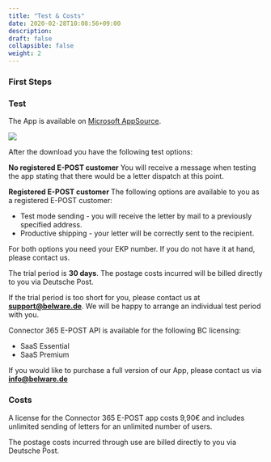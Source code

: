```yaml
---
title: "Test & Costs"
date: 2020-02-28T10:08:56+09:00
description: 
draft: false
collapsible: false
weight: 2
---
```

### First Steps

### Test

The App is available on [Microsoft AppSource](https://appsource.microsoft.com/de-de/product/dynamics-365-business-central/pubid.belwaregmbh2%7Caid.belware_epost%7Cpappid.a36878af-965a-4b9e-93ea-252da599c05d?tab=overview).

![](images/apps/epoststore.PNG)

After the download you have the following test options:

**No registered E-POST customer**
You will receive a message when testing the app stating that there would be a letter dispatch at this point.

**Registered E-POST customer**
The following options are available to you as a registered E-POST customer:

- Test mode sending - you will receive the letter by mail to a previously specified address.
- Productive shipping - your letter will be correctly sent to the recipient.

For both options you need your EKP number. If you do not have it at hand, please contact us.

The trial period is **30 days**.
The postage costs incurred will be billed directly to you via Deutsche Post.

If the trial period is too short for you, please contact us at **support@belware.de**. We will be happy to arrange an individual test period with you. 
 
Connector 365 E-POST API is available for the following BC licensing:

- SaaS Essential
- SaaS Premium

If you would like to purchase a full version of our App, please contact us via **info@belware.de**

### Costs
A license for the Connector 365 E-POST app costs 9,90€ and includes unlimited sending of letters for an unlimited number of users.

The postage costs incurred through use are billed directly to you via Deutsche Post.
